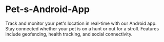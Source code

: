 # Pet-s-Android-App
Track and monitor your pet's location in real-time with our Android app. Stay connected whether your pet is on a hunt or out for a stroll. Features include geofencing, health tracking, and social connectivity.
